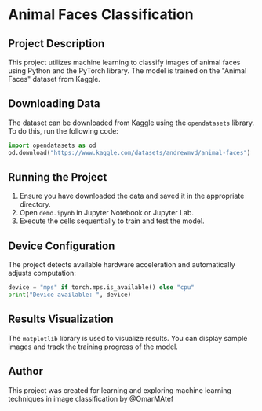 # Animal Faces Classification

## Project Description
This project utilizes machine learning to classify images of animal faces using Python and the PyTorch library. The model is trained on the "Animal Faces" dataset from Kaggle.


## Downloading Data

The dataset can be downloaded from Kaggle using the `opendatasets` library. To do this, run the following code:

```python
import opendatasets as od
od.download("https://www.kaggle.com/datasets/andrewmvd/animal-faces")
```

## Running the Project

1. Ensure you have downloaded the data and saved it in the appropriate directory.
2. Open `demo.ipynb` in Jupyter Notebook or Jupyter Lab.
3. Execute the cells sequentially to train and test the model.

## Device Configuration
The project detects available hardware acceleration and automatically adjusts computation:

```python
device = "mps" if torch.mps.is_available() else "cpu"
print("Device available: ", device)
```

## Results Visualization
The `matplotlib` library is used to visualize results. You can display sample images and track the training progress of the model.

## Author
This project was created for learning and exploring machine learning techniques in image classification by ‪@OmarMAtef‬



